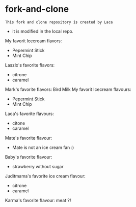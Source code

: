 # fork-and-clone

```
This fork and clone repository is created by Laca
```

* it is modified in the local repo. 


My favorit Icecream flavors:
- Pepermint Stick
- Mint Chip

Laszlo's favorite flavors:
- citrone
- caramel

Mark's favorite flavors:
Bird Milk 
My favorit Icecream flavours:
- Pepermint Stick
- Mint Chip

Laca's favorite flavours:
- citone
- caramel

Mate's favorite flavour:
 - Mate is not an ice cream fan :)

Baby's favorite flavour: 
 - strawberry without sugar

Juditmama's favorite ice cream flavour:
- citrone
- caramel

Karma's favorite flavour:
meat ?!